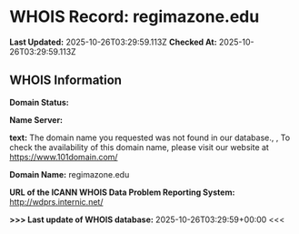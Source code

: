 # WHOIS Record: regimazone.edu

**Last Updated:** 2025-10-26T03:29:59.113Z
**Checked At:** 2025-10-26T03:29:59.113Z

## WHOIS Information

**Domain Status:** 

**Name Server:** 

**text:** The domain name you requested was not found in our database., , To check the availability of this domain name, please visit our website at https://www.101domain.com/

**Domain Name:** regimazone.edu

**URL of the ICANN WHOIS Data Problem Reporting System:** http://wdprs.internic.net/

**>>> Last update of WHOIS database:** 2025-10-26T03:29:59+00:00 <<<


